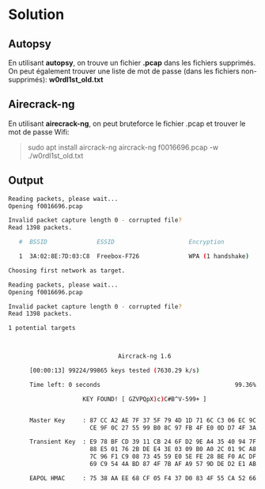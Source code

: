 # Solution

## Autopsy
En utilisant **autopsy**, on trouve un fichier **.pcap** dans les fichiers supprimés. On peut également trouver une liste de mot de passe (dans les fichiers non-supprimés): **w0rdl1st_old.txt**

## Airecrack-ng
En utilisant **airecrack-ng**, on peut bruteforce le fichier .pcap et trouver le mot de passe Wifi:

> sudo apt install aircrack-ng
> aircrack-ng f0016696.pcap -w ./w0rdl1st_old.txt

## Output
```bash
Reading packets, please wait...
Opening f0016696.pcap

Invalid packet capture length 0 - corrupted file?
Read 1398 packets.

   #  BSSID              ESSID                     Encryption

   1  3A:02:8E:7D:03:C8  Freebox-F726              WPA (1 handshake)

Choosing first network as target.

Reading packets, please wait...
Opening f0016696.pcap

Invalid packet capture length 0 - corrupted file?
Read 1398 packets.

1 potential targets



                               Aircrack-ng 1.6 

      [00:00:13] 99224/99865 keys tested (7630.29 k/s) 

      Time left: 0 seconds                                      99.36%

                     KEY FOUND! [ GZVPQpX)c)C#B^V-599+ ]


      Master Key     : 87 CC A2 AE 7F 37 5F 79 4D 1D 71 6C C3 06 EC 9C 
                       CE 9F 0C 27 55 99 B0 8C 97 FB 4F E0 0D D7 4F 3A 

      Transient Key  : E9 78 BF CD 39 11 CB 24 6F D2 9E A4 35 40 94 7F 
                       88 E5 01 76 2B DE E4 3E 03 09 B0 A0 2C 01 9C A8 
                       7C 96 F1 C9 08 73 45 59 E0 5E FE 28 BE F0 AC DF 
                       69 C9 54 4A BD 87 4F 7B AF A9 57 9D DE D2 E1 AB 

      EAPOL HMAC     : 75 38 AA EE 68 CF 05 F4 37 D0 83 4F 55 CA 52 66 

```